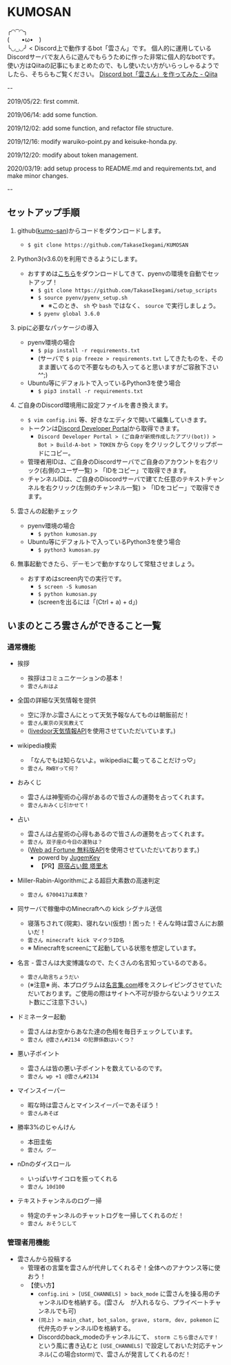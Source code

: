 # KUMOSAN
╭◜◝ ͡ ◜◝╮   
(　　•ω•　)   
╰◟◞ ͜ ◟◞╯ < Discord上で動作するbot「雲さん」です。
個人的に運用しているDiscordサーバで友人らに遊んでもらうために作った非常に個人的なbotです。
使い方はQiitaの記事にもまとめたので、もし使いたい方がいらっしゃるようでしたら、そちらもご覧ください。
[Discord bot「雲さん」を作ってみた - Qiita](https://qiita.com/charichuma_hack/items/dfcdd422be46ffc311aa)

--

2019/05/22: first commit.

2019/06/14: add some function.

2019/12/02: add some function, and refactor file structure.

2019/12/16: modify waruiko-point.py and keisuke-honda.py.

2019/12/20: modify about token management.

2020/03/19: add setup process to README.md and requirements.txt, and make minor changes.

--

## セットアップ手順
1. github([kumo-san](https://github.com/TakaseIkegami/KUMOSAN))からコードをダウンロードします。
    - `$ git clone https://github.com/TakaseIkegami/KUMOSAN`

2. Python3(v3.6.0)を利用できるようにします。
    - おすすめは[こちら](https://github.com/TakaseIkegami/setup_scripts/blob/master/pyenv/pyenv_setup.sh)をダウンロードしてきて、pyenvの環境を自動でセットアップ！
        - `$ git clone https://github.com/TakaseIkegami/setup_scripts`
        - `$ source pyenv/pyenv_setup.sh`
            - ※このとき、 `sh` や `bash` ではなく、 `source` で実行しましょう。
        - `$ pyenv global 3.6.0`

3. pipに必要なパッケージの導入
    - pyenv環境の場合
        - `$ pip install -r requirements.txt`
        - (サーバで `$ pip freeze > requirements.txt` してきたものを、そのまま置いてるので不要なものも入ってると思いますがご容赦下さい^^;)
    - Ubuntu等にデフォルトで入っているPython3を使う場合
        - `$ pip3 install -r requirements.txt`

4. ご自身のDiscord環境用に設定ファイルを書き換えます。
    - `$ vim config.ini` 等、好きなエディタで開いて編集していきます。
    - トークンは[Discord Developer Portal](https://discordapp.com/developers/applications/)から取得できます。 
        - `Discord Developer Portal > (ご自身が新規作成したアプリ(bot)) > Bot > Build-A-bot > TOKEN` から `Copy` をクリックしてクリップボードにコピー。
    - 管理者用IDは、ご自身のDiscordサーバでご自身のアカウントを右クリック(右側のユーザ一覧) > 「IDをコピー」で取得できます。
    - チャンネルIDは、ご自身のDiscordサーバで建てた任意のテキストチャンネルを右クリック(左側のチャンネル一覧) > 「IDをコピー」で取得できます。

5. 雲さんの起動チェック
    - pyenv環境の場合
        - `$ python kumosan.py`
    - Ubuntu等にデフォルトで入っているPython3を使う場合
        - `$ python3 kumosan.py`

6. 無事起動できたら、デーモンで動かすなりして常駐させましょう。
    - おすすめはscreen内での実行です。
        - `$ screen -S kumosan`
        - `$ python kumosan.py`
        - (screenを出るには「(Ctrl + a) + d」)



## いまのところ雲さんができること一覧
### 通常機能
- 挨拶
  - 挨拶はコミュニケーションの基本！
  - `雲さんおはよ`

- 全国の詳細な天気情報を提供
  - 空に浮かぶ雲さんにとって天気予報なんてものは朝飯前だ！
  - `雲さん東京の天気教えて`
  - ([livedoor天気情報API](http://weather.livedoor.com)を使用させていただいています。)

- wikipedia検索
  - 「なんでもは知らないよ。wikipediaに載ってることだけっ♡」
  - `雲さん RWBYって何？`

- おみくじ
  - 雲さんは神聖術の心得があるので皆さんの運勢を占ってくれます。
  - `雲さんおみくじ引かせて！`

- 占い
  - 雲さんは占星術の心得もあるので皆さんの運勢を占ってくれます。
  - `雲さん 双子座の今日の運勢は？`
  - ([Web ad Fortune 無料版API](http://jugemkey.jp/api/waf/api_free.php)を使用させていただいております。)
    - powerd by <a href="http://jugemkey.jp/api/">JugemKey</a>
    - 【PR】<a href="http://www.tarim.co.jp/">原宿占い館 塔里木</a>

- Miller-Rabin-Algorithmによる超巨大素数の高速判定
  - `雲さん 6700417は素数？`

- 同サーバで稼働中のMinecraftへの kick シグナル送信
  - 寝落ちされて(現実)、寝れない(仮想)！困った！そんな時は雲さんにお願いだ！
  - `雲さん minecraft kick マイクラID名`
  - ※ Minecraftをscreenにて起動している状態を想定しています。

- 名言  - 雲さんは大変博識なので、たくさんの名言知っているのである。
  - `雲さん助言ちょうだい`
  - (※注意※ 尚、本プログラムは[名言集.com](http://www.meigensyu.com/)様をスクレイピングさせていただいております。ご使用の際はサイトへ不可が掛からないようリクエスト数にご注意下さい。)

- ドミネーター起動
  - 雲さんはお空からあなた達の色相を毎日チェックしています。
  - `雲さん @雲さん#2134 の犯罪係数はいくつ？`

- 悪い子ポイント
  - 雲さんは皆の悪い子ポイントを数えているのです。
  - `雲さん wp +1 @雲さん#2134` 

- マインスイーパー
  - 暇な時は雲さんとマインスイーパーであそぼう！
  - `雲さんあそぼ`

- 勝率3%のじゃんけん
  - 本田圭佑
  - `雲さん グー`

- nDnのダイスロール
  - いっぱいサイコロを振ってくれる
  - `雲さん 10d100`

- テキストチャンネルのログ一掃
  - 特定のチャンネルのチャットログを一掃してくれるのだ！
  - `雲さん おそうじして`

### 管理者用機能
- 雲さんから投稿する
  - 管理者の言葉を雲さんが代弁してくれるぞ！全体へのアナウンス等に使おう！
  - 【使い方】
    - `config.ini > [USE_CHANNELS] > back_mode` に雲さんを操る用のチャンネルIDを格納する。(雲さん　が入れるなら、プライベートチャンネルでも可)
    - `(同上) > main_chat, bot_salon, grave, storm, dev, pokemon` に代弁先のチャンネルIDを格納する。
    - Discordのback_modeのチャンネルにて、 `storm こちら雲さんです！` という風に書き込むと `[USE_CHANNELS]` で設定しておいた対応チャンネル(この場合storm)で、雲さんが発言してくれるのだ！

